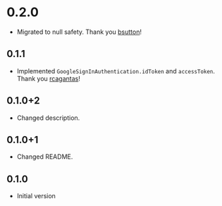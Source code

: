 # 0.2.0

- Migrated to null safety. Thank you [bsutton](https://github.com/bsutton)!

## 0.1.1

- Implemented `GoogleSignInAuthentication.idToken` and `accessToken`. Thank you [rcagantas](https://github.com/rcagantas)!

## 0.1.0+2

- Changed description.

## 0.1.0+1

- Changed README.

## 0.1.0

- Initial version
